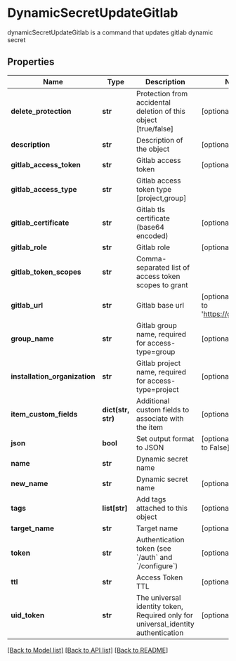 # DynamicSecretUpdateGitlab

dynamicSecretUpdateGitlab is a command that updates gitlab dynamic secret
## Properties
Name | Type | Description | Notes
------------ | ------------- | ------------- | -------------
**delete_protection** | **str** | Protection from accidental deletion of this object [true/false] | [optional] 
**description** | **str** | Description of the object | [optional] 
**gitlab_access_token** | **str** | Gitlab access token | [optional] 
**gitlab_access_type** | **str** | Gitlab access token type [project,group] | 
**gitlab_certificate** | **str** | Gitlab tls certificate (base64 encoded) | [optional] 
**gitlab_role** | **str** | Gitlab role | [optional] 
**gitlab_token_scopes** | **str** | Comma-separated list of access token scopes to grant | 
**gitlab_url** | **str** | Gitlab base url | [optional] [default to 'https://gitlab.com/']
**group_name** | **str** | Gitlab group name, required for access-type&#x3D;group | [optional] 
**installation_organization** | **str** | Gitlab project name, required for access-type&#x3D;project | [optional] 
**item_custom_fields** | **dict(str, str)** | Additional custom fields to associate with the item | [optional] 
**json** | **bool** | Set output format to JSON | [optional] [default to False]
**name** | **str** | Dynamic secret name | 
**new_name** | **str** | Dynamic secret name | [optional] 
**tags** | **list[str]** | Add tags attached to this object | [optional] 
**target_name** | **str** | Target name | [optional] 
**token** | **str** | Authentication token (see &#x60;/auth&#x60; and &#x60;/configure&#x60;) | [optional] 
**ttl** | **str** | Access Token TTL | [optional] 
**uid_token** | **str** | The universal identity token, Required only for universal_identity authentication | [optional] 

[[Back to Model list]](../README.md#documentation-for-models) [[Back to API list]](../README.md#documentation-for-api-endpoints) [[Back to README]](../README.md)


